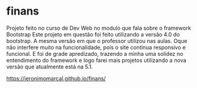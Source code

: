 # finans
Projeto feito no curso de Dev Web no modulo que fala sobre o framework Bootstrap
Este projeto em questão foi feito utilizando a versão 4.0 do bootstrap. A mesma versão em que o professor utilizou nas aulas. Oque não interfere muito na funcionalidade, pois o site continua responsivo e funcional. E foi de grade apredizado, trazendo a minha uma solidez no entendimento do framework e logo farei mais projetos utilizando a nova versão que atualmente está na 5.1.

https://jeronimomarcal.github.io/finans/
